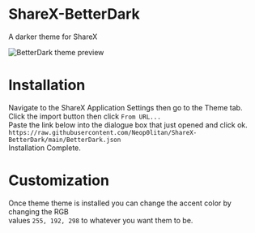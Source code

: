# ShareX-BetterDark
A darker theme for ShareX

![BetterDark theme preview](https://i.imgur.com/PazKkhF.png)

# Installation
Navigate to the ShareX Application Settings then go to the Theme tab.  
Click the import button then click `From URL...`  
Paste the link below into the dialogue box that just opened and click ok.  
`https://raw.githubusercontent.com/Neop0litan/ShareX-BetterDark/main/BetterDark.json`  
Installation Complete.  

# Customization
Once theme theme is installed you can change the accent color by changing the RGB  
values `255, 192, 298` to whatever you want them to be.
